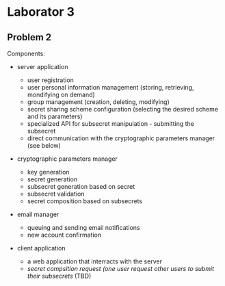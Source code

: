Laborator 3
===========

Problem 2
---------

Components:

- server application
  - user registration
  - user personal information management (storing, retrieving, mondifying on demand)
  - group management (creation, deleting, modifying)
  - secret sharing scheme configuration (selecting the desired scheme and its parameters)
  - specialized API for subsecret manipulation - submitting the subsecret
  - direct communication with the cryptographic parameters manager (see below)
  
- cryptographic parameters manager
  - key generation
  - secret generation
  - subsecret generation based on secret
  - subsecret validation
  - secret composition based on subsecrets
  
- email manager
  - queuing and sending email notifications
  - new account confirmation
  
- client application
  - a web application that interracts with the server
  - *secret compsition request (one user request other users to submit their subsecrets* (TBD)


